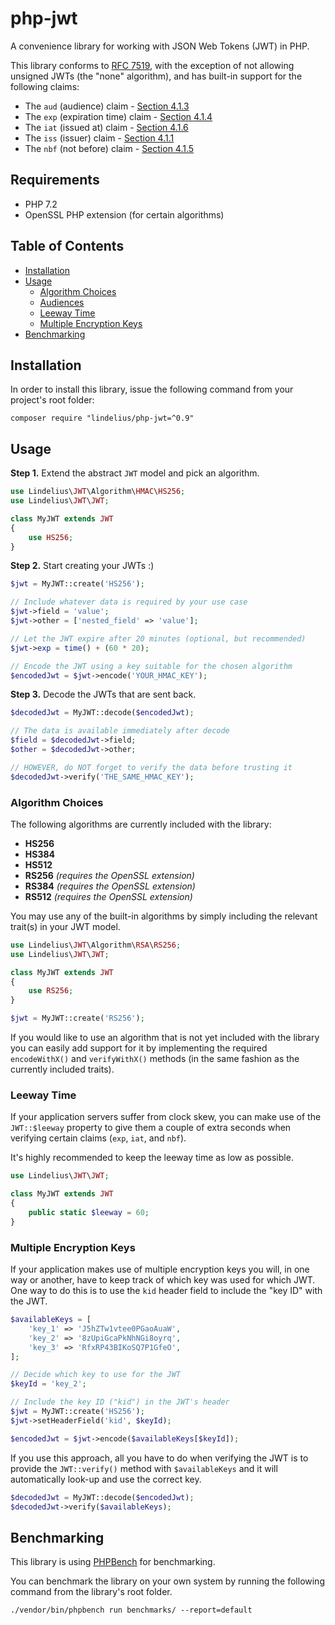 # php-jwt

A convenience library for working with JSON Web Tokens (JWT) in PHP.

This library conforms to [RFC 7519](https://tools.ietf.org/html/rfc7519), with the exception of not allowing unsigned JWTs (the "none" algorithm), and has built-in support for the following claims:

- The `aud` (audience) claim - [Section 4.1.3](https://tools.ietf.org/html/rfc7519#section-4.1.3)
- The `exp` (expiration time) claim - [Section 4.1.4](https://tools.ietf.org/html/rfc7519#section-4.1.4)
- The `iat` (issued at) claim - [Section 4.1.6](https://tools.ietf.org/html/rfc7519#section-4.1.6)
- The `iss` (issuer) claim - [Section 4.1.1](https://tools.ietf.org/html/rfc7519#section-4.1.1)
- The `nbf` (not before) claim - [Section 4.1.5](https://tools.ietf.org/html/rfc7519#section-4.1.5)

## Requirements

- PHP 7.2
- OpenSSL PHP extension (for certain algorithms)

## Table of Contents

- [Installation](#installation)
- [Usage](#usage)
    - [Algorithm Choices](#algorithm-choices)
    - [Audiences](#audiences)
    - [Leeway Time](#leeway-time)
    - [Multiple Encryption Keys](#multiple-encryption-keys)
- [Benchmarking](#benchmarking)

## Installation

In order to install this library, issue the following command from your project's root folder:

```
composer require "lindelius/php-jwt=^0.9"
```

## Usage

**Step 1.** Extend the abstract `JWT` model and pick an algorithm.

```php
use Lindelius\JWT\Algorithm\HMAC\HS256;
use Lindelius\JWT\JWT;

class MyJWT extends JWT
{
    use HS256;
}
```

**Step 2.** Start creating your JWTs :)

```php
$jwt = MyJWT::create('HS256');

// Include whatever data is required by your use case
$jwt->field = 'value';
$jwt->other = ['nested_field' => 'value'];

// Let the JWT expire after 20 minutes (optional, but recommended)
$jwt->exp = time() + (60 * 20);

// Encode the JWT using a key suitable for the chosen algorithm
$encodedJwt = $jwt->encode('YOUR_HMAC_KEY');
```

**Step 3.** Decode the JWTs that are sent back.

```php
$decodedJwt = MyJWT::decode($encodedJwt);

// The data is available immediately after decode
$field = $decodedJwt->field;
$other = $decodedJwt->other;

// HOWEVER, do NOT forget to verify the data before trusting it
$decodedJwt->verify('THE_SAME_HMAC_KEY');
```

### Algorithm Choices

The following algorithms are currently included with the library:

- **HS256**
- **HS384**
- **HS512**
- **RS256** *(requires the OpenSSL extension)*
- **RS384** *(requires the OpenSSL extension)*
- **RS512** *(requires the OpenSSL extension)*

You may use any of the built-in algorithms by simply including the relevant trait(s) in your JWT model.

```php
use Lindelius\JWT\Algorithm\RSA\RS256;
use Lindelius\JWT\JWT;

class MyJWT extends JWT
{
    use RS256;
}

$jwt = MyJWT::create('RS256');
```

If you would like to use an algorithm that is not yet included with the library you can easily add support for it by implementing the required `encodeWithX()` and `verifyWithX()` methods (in the same fashion as the currently included traits).

### Leeway Time

If your application servers suffer from clock skew, you can make use of the `JWT::$leeway` property to give them a couple of extra seconds when verifying certain claims (`exp`, `iat`, and `nbf`).

It's highly recommended to keep the leeway time as low as possible.

```php
use Lindelius\JWT\JWT;

class MyJWT extends JWT
{
    public static $leeway = 60;
}
```

### Multiple Encryption Keys

If your application makes use of multiple encryption keys you will, in one way or another, have to keep track of which key was used for which JWT. One way to do this is to use the `kid` header field to include the "key ID" with the JWT.

```php
$availableKeys = [
    'key_1' => 'J5hZTw1vtee0PGaoAuaW',
    'key_2' => '8zUpiGcaPkNhNGi8oyrq',
    'key_3' => 'RfxRP43BIKoSQ7P1GfeO',
];

// Decide which key to use for the JWT
$keyId = 'key_2';

// Include the key ID ("kid") in the JWT's header
$jwt = MyJWT::create('HS256');
$jwt->setHeaderField('kid', $keyId);

$encodedJwt = $jwt->encode($availableKeys[$keyId]);
```

If you use this approach, all you have to do when verifying the JWT is to provide the `JWT::verify()` method with `$availableKeys` and it will automatically look-up and use the correct key.

```php
$decodedJwt = MyJWT::decode($encodedJwt);
$decodedJwt->verify($availableKeys);
```

## Benchmarking

This library is using [PHPBench](https://github.com/phpbench/phpbench) for benchmarking.

You can benchmark the library on your own system by running the following command from the library's root folder.

```
./vendor/bin/phpbench run benchmarks/ --report=default
```
